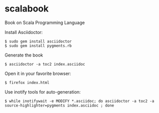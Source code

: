 scalabook
==========

Book on Scala Programming Language

Install Asciidoctor:

    $ sudo gem install asciidoctor
    $ sudo gem install pygments.rb

Generate the book

    $ asciidoctor -a toc2 index.asciidoc

Open it in your favorite browser:

    $ firefox index.html


Use inotify tools for auto-generation:

    $ while inotifywait -e MODIFY *.asciidoc; do asciidoctor -a toc2 -a source-highlighter=pygments index.asciidoc ; done

